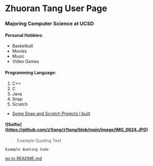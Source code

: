 # Zhuoran Tang User Page 

### Majoring Computer Science at UCSD


#### Personal Hobbies:

- Basketball
- Movies
- Music
- Video Games


#### Programming Language:

1. C++
2. C
3. Java
4. Snap
5. Scratch
- [Some Snap and Scratch Projects I built](https://sites.google.com/view/ucsd-edu-zhuoran-tang/home)


#### ![Selfie] (https://github.com/z1tang/z1tang/blob/main/image/IMG_0624.JPG)

> Example Quoting Text

`Example Quoting Code`

[go to README.md](README.md)
